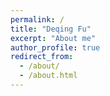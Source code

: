```yaml
---
permalink: /
title: "Deqing Fu"
excerpt: "About me"
author_profile: true
redirect_from: 
  - /about/
  - /about.html
---
```



